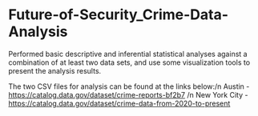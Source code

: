 # Future-of-Security_Crime-Data-Analysis
Performed basic descriptive and inferential statistical analyses against a combination of at least two data sets, and use some visualization tools to present the analysis results.

The two CSV files for analysis can be found at the links below:/n
Austin - https://catalog.data.gov/dataset/crime-reports-bf2b7 /n
New York City - https://catalog.data.gov/dataset/crime-data-from-2020-to-present 
